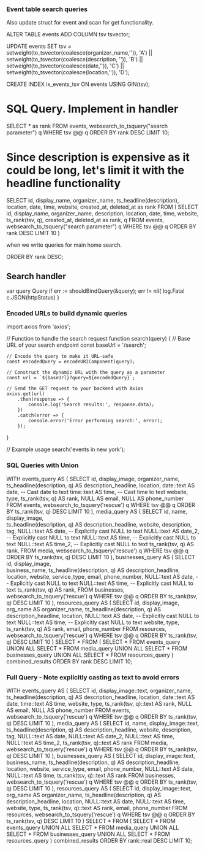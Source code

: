 ### Event table search queries
Also update struct for event and scan for get functionality.

ALTER TABLE events ADD COLUMN tsv tsvector;
<!-- use coalescs in case field is null -->
UPDATE events SET tsv =
    setweight(to_tsvector(coalesce(organizer_name,'')), 'A') ||
    setweight(to_tsvector(coalesce(description, '')), 'B') ||
    setweight(to_tsvector(coalesce(date,'')), 'C') ||
    setweight(to_tsvector(coalesce(location,'')), 'D');

CREATE INDEX ix_events_tsv ON events USING GIN(tsv);

# SQL Query. Implement in handler
<!-- using websearch to query instead of plainto_tsquery. read docs for more info if you forget -->
SELECT * as rank
FROM 
events, websearch_to_tsquery("search parameter") q
WHERE
 tsv @@ q
 ORDER BY
 rank DESC
 LIMIT 
 10;

 # Since description is expensive as it could be long, let's limit it with the headline functionality

SELECT id, display_name, organizer_name, ts_headline(description), location, date, time, website, created_at, deleted_at as rank
FROM (
    SELECT
       id, display_name, organizer_name, description, location, date, time, website, ts_rank(tsv, q), created_at, deleted_at as rank, q
    FROM
        events, websearch_to_tsquery("search parameter") q
    WHERE
        tsv @@ q
    ORDER BY
        rank DESC
        <!-- i -->
    LIMIT 
        10
)
<!-- UNION
+add search for other table --> when we write queries for main home search.
ORDER BY 
    rank DESC; 

## Search handler
var query Query
if err := shouldBindQuery(&query); err != nil{
    log.Fatal
    c.JSON(httpStatus)
}


### Encoded URLs to build dynamic queries

import axios from 'axios';

// Function to handle the search request
function search(query) {
    // Base URL of your search endpoint
    const baseUrl = '/search';
    
    // Encode the query to make it URL-safe
    const encodedQuery = encodeURIComponent(query);

    // Construct the dynamic URL with the query as a parameter
    const url = `${baseUrl}?query=${encodedQuery}`;

    // Send the GET request to your backend with Axios
    axios.get(url)
        .then(response => {
            console.log('Search results:', response.data);
        })
        .catch(error => {
            console.error('Error performing search:', error);
        });
}

// Example usage
search('events in new york');

### SQL Queries with Union
<!-- SQL Queries -->
WITH events_query AS (
    SELECT
        id, 
        display_image, 
        organizer_name, 
        ts_headline(description, q) AS description_headline, 
        location, 
        date::text AS date,  -- Cast date to text
        time::text AS time,  -- Cast time to text
        website, 
        type,
        ts_rank(tsv, q) AS rank,
        NULL AS email,
        NULL AS phone_number
    FROM
        events, websearch_to_tsquery('rescue') q
    WHERE
        tsv @@ q
    ORDER BY
        ts_rank(tsv, q) DESC
    LIMIT 
        10
),
media_query AS (
    SELECT
        id, 
        name,
        display_image,  
        ts_headline(description, q) AS description_headline, 
        website,
        description,
        tag, 
        NULL::text AS date,  -- Explicitly cast NULL to text
        NULL::text AS date_2,  -- Explicitly cast NULL to text
        NULL::text AS time,  -- Explicitly cast NULL to text
        NULL::text AS time_2,  -- Explicitly cast NULL to text
        ts_rank(tsv, q) AS rank,
    FROM
        media, websearch_to_tsquery('rescue') q
    WHERE
        tsv @@ q
    ORDER BY
        ts_rank(tsv, q) DESC
    LIMIT 
        10
),
businesses_query AS (
    SELECT
        id, 
        display_image,  
        business_name,
        ts_headline(description, q) AS description_headline, 
        location,
        website,
        service_type,
        email, 
        phone_number,
        NULL::text AS date,  -- Explicitly cast NULL to text
        NULL::text AS time,  -- Explicitly cast NULL to text
        ts_rank(tsv, q) AS rank,
    FROM
        businesses, websearch_to_tsquery('rescue') q
    WHERE
        tsv @@ q
    ORDER BY
        ts_rank(tsv, q) DESC
    LIMIT 
        10
),
resources_query AS (
    SELECT
        id, 
        display_image, 
        org_name AS organizer_name, 
        ts_headline(description, q) AS description_headline, 
        location, 
        NULL::text AS date,  -- Explicitly cast NULL to text
        NULL::text AS time,  -- Explicitly cast NULL to text
        website, 
        type,
        ts_rank(tsv, q) AS rank,
        email,
        phone_number
    FROM
        resources, websearch_to_tsquery('rescue') q
    WHERE
        tsv @@ q
    ORDER BY
        ts_rank(tsv, q) DESC
    LIMIT 
        10
)
SELECT * FROM (
    SELECT * FROM events_query
    UNION ALL
    SELECT * FROM media_query
    UNION ALL
    SELECT * FROM businesses_query
    UNION ALL
    SELECT * FROM resources_query
) combined_results
ORDER BY rank DESC
LIMIT 10;


### Full Query - Note explicitly casting as text to avoid errors

WITH events_query AS (
    SELECT
        id, 
        display_image::text, 
        organizer_name, 
        ts_headline(description, q) AS description_headline, 
        location, 
        date::text AS date,
        time::text AS time,
        website, 
        type,
        ts_rank(tsv, q)::text AS rank,
        NULL AS email,
        NULL AS phone_number
    FROM
        events, websearch_to_tsquery('rescue') q
    WHERE
        tsv @@ q
    ORDER BY
        ts_rank(tsv, q) DESC
    LIMIT 
        10
),
media_query AS (
    SELECT
        id, 
        name,
        display_image::text,  
        ts_headline(description, q) AS description_headline, 
        website,
        description,
        tag, 
        NULL::text AS date,
        NULL::text AS date_2,
        NULL::text AS time,
        NULL::text AS time_2,
        ts_rank(tsv, q)::text AS rank
    FROM
        media, websearch_to_tsquery('rescue') q
    WHERE
        tsv @@ q
    ORDER BY
        ts_rank(tsv, q) DESC
    LIMIT 
        10
),
businesses_query AS (
    SELECT
        id, 
        display_image::text,  
        business_name,
        ts_headline(description, q) AS description_headline, 
        location,
        website,
        service_type,
        email, 
        phone_number,
        NULL::text AS date,
        NULL::text AS time,
        ts_rank(tsv, q)::text AS rank
    FROM
        businesses, websearch_to_tsquery('rescue') q
    WHERE
        tsv @@ q
    ORDER BY
        ts_rank(tsv, q) DESC
    LIMIT 
        10
),
resources_query AS (
    SELECT
        id, 
        display_image::text, 
        org_name AS organizer_name, 
        ts_headline(description, q) AS description_headline, 
        location, 
        NULL::text AS date,
        NULL::text AS time,
        website, 
        type,
        ts_rank(tsv, q)::text AS rank,
        email,
        phone_number
    FROM
        resources, websearch_to_tsquery('rescue') q
    WHERE
        tsv @@ q
    ORDER BY
        ts_rank(tsv, q) DESC
    LIMIT 
        10
)
SELECT * FROM (
    SELECT * FROM events_query
    UNION ALL
    SELECT * FROM media_query
    UNION ALL
    SELECT * FROM businesses_query
    UNION ALL
    SELECT * FROM resources_query
) combined_results
ORDER BY rank::real DESC
LIMIT 10;